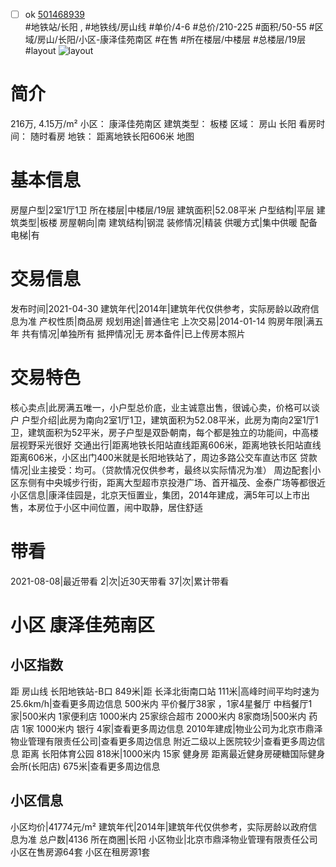 - [ ] ok [501468939](https://bj.5i5j.com/ershoufang/501468939.html)  
 #地铁站/长阳 ,  #地铁线/房山线
#单价/4-6 #总价/210-225 #面积/50-55   #区域/房山/长阳/小区-康泽佳苑南区 #在售 #所在楼层/中楼层 #总楼层/19层 #layout 
![layout](http://image2a.5i5j.com/scm/HOUSE_CUSTOMER/bab9d08a4e0b4d918a8c0115db6cb9d7.jpg_P5.jpg) 
# 简介 
 216万,  4.15万/m² 
小区： 康泽佳苑南区
建筑类型： 板楼
区域： 房山 长阳
看房时间： 随时看房
地铁： 距离地铁长阳606米 地图
# 基本信息 
 房屋户型|2室1厅1卫
所在楼层|中楼层/19层
建筑面积|52.08平米
户型结构|平层
建筑类型|板楼
房屋朝向|南
建筑结构|钢混
装修情况|精装
供暖方式|集中供暖
配备电梯|有
# 交易信息 
 发布时间|2021-04-30
建筑年代|2014年|建筑年代仅供参考，实际房龄以政府信息为准
产权性质|商品房
规划用途|普通住宅
上次交易|2014-01-14
购房年限|满五年
共有情况|单独所有
抵押情况|无
房本备件|已上传房本照片
# 交易特色 
 核心卖点|此房满五唯一，小户型总价底，业主诚意出售，很诚心卖，价格可以谈户
户型介绍|此房为南向2室1厅1卫，建筑面积为52.08平米，此房为南向2室1厅1卫，建筑面积为52平米，房子户型是双卧朝南，每个都是独立的功能间，中高楼层视野采光很好
交通出行|距离地铁长阳站直线距离606米，距离地铁长阳站直线距离606米，小区出门400米就是长阳地铁站了，周边多路公交车直达市区
贷款情况|业主接受：均可。（贷款情况仅供参考，最终以实际情况为准）
周边配套|小区东侧有中央城步行街，距离大型超市京投港广场、首开福茂、金泰广场等都很近
小区信息|康泽佳园是，北京天恒置业，集团，2014年建成，满5年可以上市出售，本房位于小区中间位置，闹中取静，居住舒适
# 带看 
 2021-08-08|最近带看	 2|次|近30天带看	 37|次|累计带看
# 小区 康泽佳苑南区
## 小区指数 
 距 房山线 长阳地铁站-B口 849米|距 长泽北街南口站 111米|高峰时间平均时速为25.6km/h|查看更多周边信息
500米内 平价餐厅38家 ，1家4星餐厅
中档餐厅1家|500米内 1家便利店
1000米内 25家综合超市
2000米内 8家商场|500米内 药店 1家
1000米内 银行 4家|查看更多周边信息
2010年建成|物业公司为北京市鼎泽物业管理有限责任公司|查看更多周边信息
附近二级以上医院较少|查看更多周边信息
距离 长阳体育公园 818米|1000米内 15家 健身房
距离最近健身房硬糖国际健身会所(长阳店) 675米|查看更多周边信息
## 小区信息 
 小区均价|41774元/m²
建筑年代|2014年|建筑年代仅供参考，实际房龄以政府信息为准
总户数|4136
所在商圈|长阳
小区物业|北京市鼎泽物业管理有限责任公司
小区在售房源64套
小区在租房源1套
